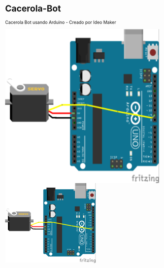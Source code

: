 # Cacerola-Bot
Cacerola Bot usando Arduino - Creado por Ideo Maker

<img align="center" width="500" height="500" src="https://github.com/ideomaker/Cacerola-Bot/blob/master/img/cacerola-esquema.png">


<img src="https://github.com/ideomaker/Cacerola-Bot/blob/master/img/cacerola-esquema.png"/>
